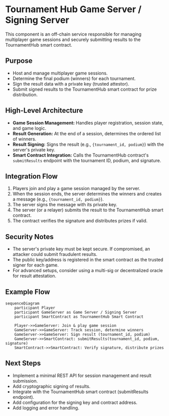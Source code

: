 # Tournament Hub Game Server / Signing Server

This component is an off-chain service responsible for managing multiplayer game sessions and securely submitting results to the TournamentHub smart contract.

## Purpose
- Host and manage multiplayer game sessions.
- Determine the final podium (winners) for each tournament.
- Sign the result data with a private key (trusted attestor).
- Submit signed results to the TournamentHub smart contract for prize distribution.

## High-Level Architecture
- **Game Session Management:** Handles player registration, session state, and game logic.
- **Result Generation:** At the end of a session, determines the ordered list of winners.
- **Result Signing:** Signs the result (e.g., `{tournament_id, podium}`) with the server's private key.
- **Smart Contract Integration:** Calls the TournamentHub contract's `submitResults` endpoint with the tournament ID, podium, and signature.

## Integration Flow
1. Players join and play a game session managed by the server.
2. When the session ends, the server determines the winners and creates a message (e.g., `{tournament_id, podium}`).
3. The server signs the message with its private key.
4. The server (or a relayer) submits the result to the TournamentHub smart contract.
5. The contract verifies the signature and distributes prizes if valid.

## Security Notes
- The server's private key must be kept secure. If compromised, an attacker could submit fraudulent results.
- The public key/address is registered in the smart contract as the trusted signer for each game.
- For advanced setups, consider using a multi-sig or decentralized oracle for result attestation.

## Example Flow
```mermaid
sequenceDiagram
    participant Player
    participant GameServer as Game Server / Signing Server
    participant SmartContract as TournamentHub Smart Contract

    Player->>GameServer: Join & play game session
    GameServer->>GameServer: Track session, determine winners
    GameServer->>GameServer: Sign result (tournament_id, podium)
    GameServer->>SmartContract: submitResults(tournament_id, podium, signature)
    SmartContract->>SmartContract: Verify signature, distribute prizes
```

## Next Steps
- Implement a minimal REST API for session management and result submission.
- Add cryptographic signing of results.
- Integrate with the TournamentHub smart contract (submitResults endpoint).
- Add configuration for the signing key and contract address.
- Add logging and error handling. 